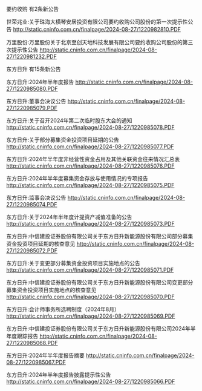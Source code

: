 要约收购 有2条新公告 

世荣兆业:关于珠海大横琴安居投资有限公司要约收购公司股份的第一次提示性公告 http://static.cninfo.com.cn/finalpage/2024-08-27/1220982810.PDF 

万里股份:万里股份关于北京至创天地科技发展有限公司要约收购公司股份的第三次提示性公告 http://static.cninfo.com.cn/finalpage/2024-08-27/1220981232.PDF 

东方日升 有15条新公告 

东方日升:2024年半年度报告 http://static.cninfo.com.cn/finalpage/2024-08-27/1220985080.PDF 

东方日升:董事会决议公告 http://static.cninfo.com.cn/finalpage/2024-08-27/1220985079.PDF 

东方日升:关于召开2024年第二次临时股东大会的通知 http://static.cninfo.com.cn/finalpage/2024-08-27/1220985078.PDF 

东方日升:关于部分募集资金投资项目延期的公告 http://static.cninfo.com.cn/finalpage/2024-08-27/1220985077.PDF 

东方日升:2024年半年度非经营性资金占用及其他关联资金往来情况汇总表 http://static.cninfo.com.cn/finalpage/2024-08-27/1220985076.PDF 

东方日升:2024年半年度募集资金存放与使用情况的专项报告 http://static.cninfo.com.cn/finalpage/2024-08-27/1220985075.PDF 

东方日升:监事会决议公告 http://static.cninfo.com.cn/finalpage/2024-08-27/1220985074.PDF 

东方日升:关于2024年半年度计提资产减值准备的公告 http://static.cninfo.com.cn/finalpage/2024-08-27/1220985073.PDF 

东方日升:中信建投证券股份有限公司关于东方日升新能源股份有限公司部分募集资金投资项目延期的核查意见 http://static.cninfo.com.cn/finalpage/2024-08-27/1220985072.PDF 

东方日升:关于变更部分募集资金投资项目实施地点的公告 http://static.cninfo.com.cn/finalpage/2024-08-27/1220985071.PDF 

东方日升:中信建投证券股份有限公司关于东方日升新能源股份有限公司变更部分募集资金投资项目实施地点的核查意见 http://static.cninfo.com.cn/finalpage/2024-08-27/1220985070.PDF 

东方日升:会计师事务所选聘制度（2024年8月） http://static.cninfo.com.cn/finalpage/2024-08-27/1220985069.PDF 

东方日升:中信建投证券股份有限公司关于东方日升新能源股份有限公司2024年半年度跟踪报告 http://static.cninfo.com.cn/finalpage/2024-08-27/1220985068.PDF 

东方日升:2024年半年度报告摘要 http://static.cninfo.com.cn/finalpage/2024-08-27/1220985067.PDF 

东方日升:2024年半年度报告披露提示性公告 http://static.cninfo.com.cn/finalpage/2024-08-27/1220985066.PDF 

